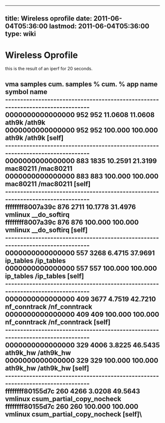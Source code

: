 
---
title: Wireless oprofile
date: 2011-06-04T05:36:00
lastmod: 2011-06-04T05:36:00
type: wiki
---
Wireless Oprofile
=================

this is the result of an iperf for 20 seconds.

vma samples cum. samples % cum. % app name symbol name\
-------------------------------------------------------------------------------\
0000000000000000 952 952 11.0608 11.0608 ath9k /ath9k\
0000000000000000 952 952 100.000 100.000 ath9k /ath9k \[self\]\
-------------------------------------------------------------------------------\
0000000000000000 883 1835 10.2591 21.3199 mac80211 /mac80211\
0000000000000000 883 883 100.000 100.000 mac80211 /mac80211 \[self\]\
-------------------------------------------------------------------------------\
ffffffff8007a39c 876 2711 10.1778 31.4976 vmlinux \_\_do\_softirq\
ffffffff8007a39c 876 876 100.000 100.000 vmlinux \_\_do\_softirq
\[self\]\
-------------------------------------------------------------------------------\
0000000000000000 557 3268 6.4715 37.9691 ip\_tables /ip\_tables\
0000000000000000 557 557 100.000 100.000 ip\_tables /ip\_tables
\[self\]\
-------------------------------------------------------------------------------\
0000000000000000 409 3677 4.7519 42.7210 nf\_conntrack /nf\_conntrack\
0000000000000000 409 409 100.000 100.000 nf\_conntrack /nf\_conntrack
\[self\]\
-------------------------------------------------------------------------------\
0000000000000000 329 4006 3.8225 46.5435 ath9k\_hw /ath9k\_hw\
0000000000000000 329 329 100.000 100.000 ath9k\_hw /ath9k\_hw \[self\]\
-------------------------------------------------------------------------------\
ffffffff80155d7c 260 4266 3.0208 49.5643 vmlinux
csum\_partial\_copy\_nocheck\
ffffffff80155d7c 260 260 100.000 100.000 vmlinux
csum\_partial\_copy\_nocheck \[self\]\
-------------------------------------------------------------------------------
